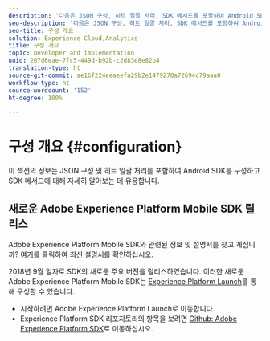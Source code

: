 ```yaml
---
description: '다음은 JSON 구성, 히트 일괄 처리, SDK 메서드를 포함하여 Android SDK를 구성하는 데 유용한 정보입니다. '
seo-description: '다음은 JSON 구성, 히트 일괄 처리, SDK 메서드를 포함하여 Android SDK를 구성하는 데 유용한 정보입니다. '
seo-title: 구성 개요
solution: Experience Cloud,Analytics
title: 구성 개요
topic: Developer and implementation
uuid: 207d6eae-7fc5-449d-b92b-c2d83e8e82b4
translation-type: ht
source-git-commit: ae16f224eeaeefa29b2e1479270a72694c79aaa0
workflow-type: ht
source-wordcount: '152'
ht-degree: 100%

---
```



# 구성 개요 {#configuration}

이 섹션의 정보는 JSON 구성 및 히트 일괄 처리를 포함하여 Android SDK를 구성하고 SDK 메서드에 대해 자세히 알아보는 데 유용합니다.

## 새로운 Adobe Experience Platform Mobile SDK 릴리스

Adobe Experience Platform Mobile SDK와 관련된 정보 및 설명서를 찾고 계십니까? [여기](https://aep-sdks.gitbook.io/docs/)를 클릭하여 최신 설명서를 확인하십시오.

2018년 9월 일자로 SDK의 새로운 주요 버전을 릴리스하였습니다. 이러한 새로운 Adobe Experience Platform Mobile SDK는 [Experience Platform Launch](https://www.adobe.com/kr/experience-platform/launch.html)를 통해 구성할 수 있습니다.

* 시작하려면 Adobe Experience Platform Launch로 이동합니다.
* Experience Platform SDK 리포지토리의 항목을 보려면 [Github: Adobe Experience Platform SDK](https://github.com/Adobe-Marketing-Cloud/acp-sdks)로 이동하십시오.

